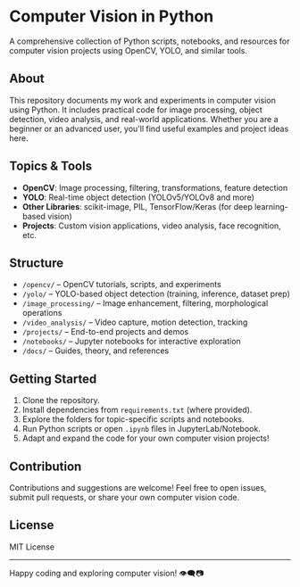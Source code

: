 # Computer Vision in Python

A comprehensive collection of Python scripts, notebooks, and resources for computer vision projects using OpenCV, YOLO, and similar tools.

## About

This repository documents my work and experiments in computer vision using Python. It includes practical code for image processing, object detection, video analysis, and real-world applications. Whether you are a beginner or an advanced user, you'll find useful examples and project ideas here.

## Topics & Tools

- **OpenCV**: Image processing, filtering, transformations, feature detection
- **YOLO**: Real-time object detection (YOLOv5/YOLOv8 and more)
- **Other Libraries**: scikit-image, PIL, TensorFlow/Keras (for deep learning-based vision)
- **Projects**: Custom vision applications, video analysis, face recognition, etc.

## Structure

- `/opencv/` – OpenCV tutorials, scripts, and experiments
- `/yolo/` – YOLO-based object detection (training, inference, dataset prep)
- `/image_processing/` – Image enhancement, filtering, morphological operations
- `/video_analysis/` – Video capture, motion detection, tracking
- `/projects/` – End-to-end projects and demos
- `/notebooks/` – Jupyter notebooks for interactive exploration
- `/docs/` – Guides, theory, and references

## Getting Started

1. Clone the repository.
2. Install dependencies from `requirements.txt` (where provided).
3. Explore the folders for topic-specific scripts and notebooks.
4. Run Python scripts or open `.ipynb` files in JupyterLab/Notebook.
5. Adapt and expand the code for your own computer vision projects!

## Contribution

Contributions and suggestions are welcome! Feel free to open issues, submit pull requests, or share your own computer vision code.

## License

MIT License

---

Happy coding and exploring computer vision! 👁️‍🗨️📷
